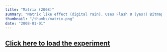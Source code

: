 ```yaml
---
title: "Matrix (2008)"
summary: "Matrix like effect (digital rain). Uses Flash 8 (yes!) Bitmap capabilities."
thumbnail: "/thumbs/matrix.png"
date: "2008-01-01"
---
```


## [Click here to load the experiment](/inc/matrix)